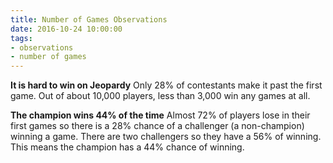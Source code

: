 ```yaml
---
title: Number of Games Observations
date: 2016-10-24 10:00:00
tags:
- observations
- number of games
---
```

**It is hard to win on Jeopardy** Only 28% of contestants make it past the first game. Out of about 10,000 players, less than 3,000 win any games at all.

**The champion wins 44% of the time** Almost 72% of players lose in their first games so there is a 28% chance of a challenger (a non-champion) winning a game. There are two challengers so they have a 56% of winning. This means the champion has a 44% chance of winning.
